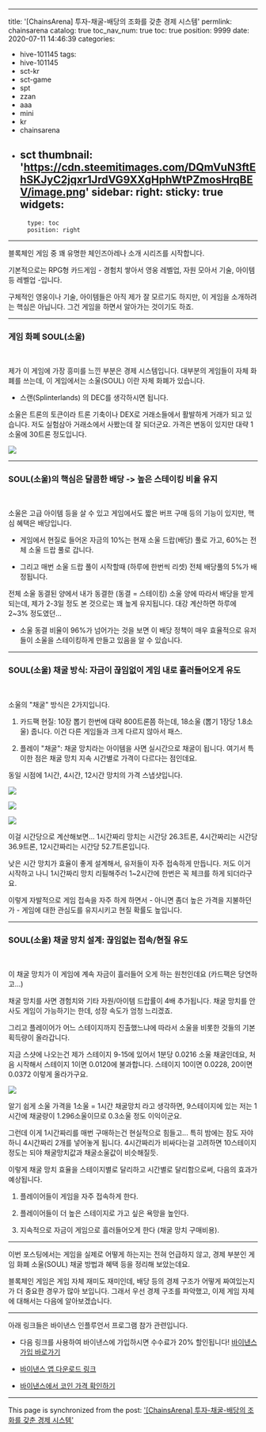 
---
title: '[ChainsArena] 투자-채굴-배당의 조화를 갖춘 경제 시스템'
permlink: chainsarena
catalog: true
toc_nav_num: true
toc: true
position: 9999
date: 2020-07-11 14:46:39
categories:
- hive-101145
tags:
- hive-101145
- sct-kr
- sct-game
- spt
- zzan
- aaa
- mini
- kr
- chainsarena
- sct
thumbnail: 'https://cdn.steemitimages.com/DQmVuN3ftEhSKJyC2jqxr1JrdVG9XXgHphWtPZmosHrqBEV/image.png'
sidebar:
    right:
        sticky: true
widgets:
    -
        type: toc
        position: right
---


블록체인 게임 중 꽤 유명한 체인즈아레나 소개 시리즈를 시작합니다.

기본적으로는 RPG형 카드게임 - 경험치 쌓아서 영웅 레벨업, 자원 모아서 기술, 아이템 등 레벨업 -입니다. 

구체적인 영웅이나 기술, 아이템들은 아직 제가 잘 모르기도 하지만, 이 게임을 소개하려는 핵심은 아닙니다. 그건 게임을 하면서 알아가는 것이기도 하죠.

---

### 게임 화폐 SOUL(소울)
<br>

제가 이 게임에 가장 흥미를 느낀 부분은 경제 시스템입니다. 대부분의 게임들이 자체 화폐를 쓰는데, 이 게임에서는 소울(SOUL) 이란 자체 화폐가 있습니다. 

* 스랜(Splinterlands) 의 DEC를 생각하시면 됩니다.

소울은 트론의 토큰이라 트론 기축이나 DEX로 거래소들에서 활발하게 거래가 되고 있습니다. 저도 실험삼아 거래소에서 사봤는데 잘 되더군요. 가격은 변동이 있지만 대략 1소울에 30트론 정도입니다.

![](https://cdn.steemitimages.com/DQmVuN3ftEhSKJyC2jqxr1JrdVG9XXgHphWtPZmosHrqBEV/image.png)
<br>

---

### SOUL(소울)의 핵심은 달콤한 배당 -> 높은 스테이킹 비율 유지
<br>

소울은 고급 아이템 등을 살 수 있고 게임에서도 짧은 버프 구매 등의 기능이 있지만, 핵심 혜택은 배당입니다.

* 게임에서 현질로 들어온 자금의 10%는 현재 소울 드랍(배당) 풀로 가고, 60%는 전체 소울 드랍 풀로 갑니다. 

* 그리고 매번 소울 드랍 풀이 시작할때 (하루에 한번씩 리셋) 전체 배당풀의 5%가 배정됩니다. 

전체 소울 동결된 양에서 내가 동결한 (동결 = 스테이킹) 소울 양에 따라서 배당을 받게 되는데, 제가 2-3일 정도 본 것으로는 꽤 높게 유지됩니다. 대강 계산하면 하루에 2~3% 정도였던...

* 소울 동결 비율이 96%가 넘어가는 것을 보면 이 배당 정책이 매우 효율적으로 유저들이 소울을 스테이킹하게 만들고 있음을 알 수 있습니다.

---


### SOUL(소울) 채굴 방식: 자금이 끊임없이 게임 내로 흘러들어오게 유도
<br>

소울의 "채굴" 방식은 2가지입니다. 

1. 카드팩 현질: 10장 뽑기 한번에 대략 800트론쯤 하는데, 18소울 (뽑기 1장당 1.8소울) 줍니다. 이건 다른 게임들과 크게 다르지 않아서 패스. 

2. 플레이 "채굴": 채굴 망치라는 아이템을 사면 실시간으로 채굴이 됩니다. 여기서 특이한 점은 채굴 망치 지속 시간별로 가격이 다르다는 점인데요.

동일 시점에 1시간, 4시간, 12시간 망치의 가격 스냅샷입니다. 

![](https://cdn.steemitimages.com/DQmNyEaRPFoHLrx3jxDt9zrrRHZDLd5t6m18ECM7eYxTRhQ/image.png)
<br>

![](https://cdn.steemitimages.com/DQma2Rai7ZecNTsBAhxEuvW6tcExaaYvWdgix353ViQR93R/image.png)
<br>


![](https://cdn.steemitimages.com/DQmaXgQap7sHMpYAJvNwuywGBMURnitifisrVBR2HeNKNUL/image.png)
<br>

이걸 시간당으로 계산해보면... 1시간짜리 망치는 시간당 26.3트론, 4시간짜리는 시간당 36.9트론, 12시간짜리는 시간당 52.7트론입니다.

낮은 시간 망치가 효율이 좋게 설계해서, 유저들이 자주 접속하게 만듭니다. 저도 이거 시작하고 나니 1시간짜리 망치 리필해주러 1~2시간에 한번은 꼭 체크를 하게 되더라구요. 

이렇게 자발적으로 게임 접속을 자주 하게 하면서 - 아니면 좀더 높은 가격을 지불하던가 - 게임에 대한 관심도를 유지시키고 현질 확률도 높입니다.

---


### SOUL(소울) 채굴 망치 설계: 끊임없는 접속/현질 유도
<br>

이 채굴 망치가 이 게임에 계속 자금이 흘러들어 오게 하는 원천인데요 (카드팩은 당연하고...)

채굴 망치를 사면 경험치와 기타 자원/아이템 드랍률이 4배 추가됩니다. 채굴 망치를 안사도 게임이 가능하기는 한데, 성장 속도가 엄청 느리겠죠.

그리고 플레이어가 어느 스테이지까지 진출했느냐에 따라서 소울을 비롯한 것들의 기본 획득량이 올라갑니다. 

지금 스샷에 나오는건 제가 스테이지 9-15에 있어서 1분당 0.0216 소울 채굴인데요, 처음 시작해서 스테이지 1이면 0.0120에 불과합니다. 스테이지 10이면 0.0228, 20이면 0.0372 이렇게 올라가구요. 

![](https://cdn.steemitimages.com/DQmXXak49doH2TrSupvi4Ynqc6hidMteH5sfVGUzWkrptf4/image.png)
<br>

알기 쉽게 소울 가격을 1소울 = 1시간 채굴망치 라고 생각하면, 9스테이지에 있는 저는 1시간에 채굴량이 1.296소울이므로 0.3소울 정도 이익이군요. 

그런데 이게 1시간짜리를 매번 구매하는건 현실적으로 힘들고... 특히 밤에는 잠도 자야 하니 4시간짜리 2개를 넣어놓게 됩니다. 4시간짜리가 비싸다는걸 고려하면 10스테이지 정도는 되야 채굴망치값과 채굴소울값이 비슷해질듯.

이렇게 채굴 망치 효율을 스테이지별로 달리하고 시간별로 달리함으로써, 다음의 효과가 예상됩니다.

1. 플레이어들이 게임을 자주 접속하게 한다.

2. 플레이어들이 더 높은 스테이지로 가고 싶은 욕망을 높인다.

3. 지속적으로 자금이 게임으로 흘러들어오게 한다 (채굴 망치 구매비용).

---

이번 포스팅에서는 게임을 실제로 어떻게 하는지는 전혀 언급하지 않고, 경제 부분인 게임 화폐 소울(SOUL) 채굴 방법과 혜택 등을 정리해 보았는데요.

블록체인 게임은 게임 자체 재미도 재미인데, 배당 등의 경제 구조가 어떻게 짜여있는지가 더 중요한 경우가 많아 보입니다. 그래서 우선 경제 구조를 파악했고, 이제 게임 자체에 대해서는 다음에 알아보겠습니다.

---

아래 링크들은 바이낸스 인플루언서 프로그램 참가 관련입니다.

* 다음 링크를 사용하여 바이낸스에 가입하시면 수수료가 20% 할인됩니다! [바이낸스 가입 바로가기](https://www.binance.com/kr/register?ref=E04RA3Q3)

* [바이낸스 앱 다운로드 링크](https://bit.ly/3aPFbzE)

* [바이낸스에서 코인 가격 확인하기](https://bit.ly/3fYMNTp)

- - -

This page is synchronized from the post: ['[ChainsArena] 투자-채굴-배당의 조화를 갖춘 경제 시스템'](https://steemit.com/@glory7/chainsarena)
